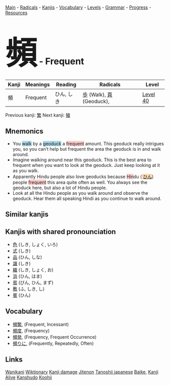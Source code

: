 <style> bigfont {font-size: 100px}</style>
[Main](../README.md) -
[Radicals](../radicals.md) -
[Kanjis](../kanjis.md) -
[Vocabulary](../vocabulary.md) -
[Levels](../levels.md) -
[Grammar](../grammar.md) - 
[Progress](../progress.md) -
[Resources](../resources.md)
# <bigfont> 頻</bigfont> - Frequent 

| Kanji | Meanings | Reading | Radicals | Level |
| --- | --- | --- | --- | --- |
| 頻 | Frequent | ひん, しき | [歩](../radicals/歩.md) (Walk), [頁](../radicals/頁.md) (Geoduck),  | [Level 40](../levels/wk_level40.md) |

Previous kanji: [繁](繁.md) Next kanji: [殖](殖.md) 

## Mnemonics
 * You <span style="background-color:#ADD8E6"> walk</span> by a <span style="background-color:#ADD8E6"> geoduck</span> a <span style="background-color:#ffcccb"> frequent</span> amount. This geoduck really intrigues you, so you can’t help but frequent the area the geoduck is in and walk around.
* Imagine walking around near this geoduck. This is the best area to frequent when you want to look at the geoduck. Just keep looking at it as you walk.
* Apparently Hindu people also love geoducks because <span style="background-color:#ffcccb"> Hin</span>du (<span style="background-color:#fed8b1"> [ひん](https://jisho.org/search/ひん)</span>) people <span style="background-color:#ffcccb"> frequent</span> this area quite often as well. You always see the geoduck here, but also a lot of Hindu people.
* Look at all the Hindu people as you walk around and observe the geoduck. Hear them all speaking Hindi as you continue to walk around.


## Similar kanjis
 


## Kanjis with shared pronounciation
 * [色](色.md) (しき, しょく, いろ)
* [式](式.md) (しき)
* [品](品.md) (ひん, しな)
* [識](識.md) (しき)
* [織](織.md) (しき, しょく, お)
* [浜](浜.md) (ひん, はま)
* [貧](貧.md) (びん, ひん, まず)
* [敷](敷.md) (ふ, しき, し)
* [賓](賓.md) (ひん)



## Vocabulary
 * [頻繁](../vocabulary/頻.md), (Frequent, Incessant)
* [頻度](../vocabulary/頻.md), (Frequency)
* [頻発](../vocabulary/頻.md), (Frequency, Frequent Occurrence)
* [頻りに](../vocabulary/頻.md), (Frequently, Repeatedly, Often)




## Links 


[Wanikani](https://www.wanikani.com/kanji/頻)
[Wiktionary](https://en.wiktionary.org/wiki/頻)
[Kanji damage](http://www.kanjidamage.com/kanji/search?utf8=✓&q=頻)
[Jitenon](https://jitenon.com/kanji/頻)
[Tanoshii japanese](https://www.tanoshiijapanese.com/dictionary/kanji.cfm?k=頻)
[Baike](https://baike.baidu.com/item/頻),
[Kanji Alive](https://app.kanjialive.com/頻)
[Kanshudo](https://www.kanshudo.com/searchmn?q=頻)
[Koohii](https://kanji.koohii.com/study/kanji/頻)
